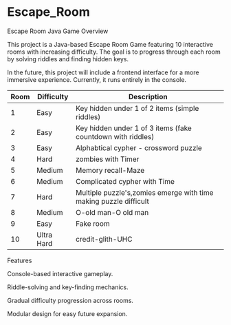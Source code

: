 # Escape_Room
Escape Room Java Game
Overview

This project is a Java-based Escape Room Game featuring 10 interactive rooms with increasing difficulty.
The goal is to progress through each room by solving riddles and finding hidden keys.

In the future, this project will include a frontend interface for a more immersive experience.
Currently, it runs entirely in the console.

| Room | Difficulty | Description                                                       |
| ---- | ---------- | ----------------------------------------------------------------- |
| 1    | Easy       | Key hidden under 1 of 2 items (simple riddles)                    |
| 2    | Easy       | Key hidden under 1 of 3 items (fake countdown with  riddles)      |
| 3    | Easy       | Alphabtical cypher - crossword puzzle                             |
| 4    | Hard       | zombies with Timer                                                |
| 5    | Medium     | Memory recall-Maze                                                |
| 6    | Medium     | Complicated cypher with Time                                      |
| 7    | Hard       | Multiple puzzle's,zomies emerge with time making puzzle difficult |
| 8    | Medium     | O-old man-O old man                                               |
| 9    | Easy       | Fake room                                                         |
| 10   | Ultra Hard | credit-glith-UHC                                                  |

Features

Console-based interactive gameplay.

Riddle-solving and key-finding mechanics.

Gradual difficulty progression across rooms.

Modular design for easy future expansion.